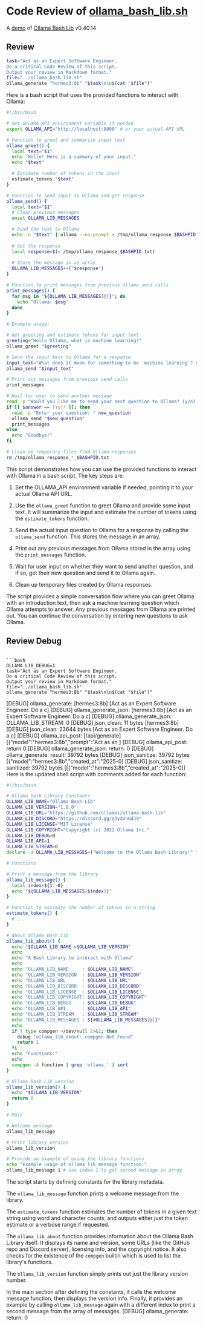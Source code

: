 # Code Review of [ollama_bash_lib.sh](../ollama_bash_lib.sh)

A [demo](../README.md#demos) of [Ollama Bash Lib](https://github.com/attogram/ollama-bash-lib) v0.40.14

## Review

```bash
task="Act as an Expert Software Engineer.
Do a critical Code Review of this script.
Output your review in Markdown format."
file="../ollama_bash_lib.sh"
ollama_generate "hermes3:8b" "$task\n\n$(cat "$file")"
```
Here is a bash script that uses the provided functions to interact with Ollama:

```bash
#!/bin/bash

# Set OLLAMA_API environment variable if needed 
export OLLAMA_API="http://localhost:8000" # or your actual API URL

# Function to greet and summarize input text
ollama_greet() {
  local text="$1"
  echo "Hello! Here is a summary of your input:"
  echo "$text"

  # Estimate number of tokens in the input 
  estimate_tokens "$text"
}

# Function to send input to Ollama and get response  
ollama_send() {
  local text="$1"
  # Clear previous messages
  unset OLLAMA_LIB_MESSAGES

  # Send the text to Ollama
  echo -n "$text" | ollama --no-prompt > /tmp/ollama_response_$BASHPID.txt
  
  # Get the response 
  local response=$(< /tmp/ollama_response_$BASHPID.txt)
  
  # Store the message in an array
  OLLAMA_LIB_MESSAGES+=("$response")
}

# Function to print messages from previous ollama_send calls
print_messages() {
  for msg in "${OLLAMA_LIB_MESSAGES[@]}"; do
    echo "Ollama: $msg"
  done
}

# Example usage:

# Get greeting and estimate tokens for input text 
greeting="Hello Ollama, what is machine learning?"
ollama_greet "$greeting"

# Send the input text to Ollama for a response  
input_text="What does it mean for something to be 'machine learning'? Can you explain in simple terms?"
ollama_send "$input_text"

# Print out messages from previous send calls
print_messages

# Wait for user to send another message
read -p "Would you like me to send your next question to Ollama? (y/n):" answer
if [[ $answer == [Yy]* ]]; then 
  read -p "Enter your question: " new_question
  ollama_send "$new_question"
  print_messages  
else
  echo "Goodbye!"
fi

# Clean up temporary files from Ollama responses
rm /tmp/ollama_response_*_$BASHPID.txt
```

This script demonstrates how you can use the provided functions to interact with Ollama in a bash script. The key steps are:

1. Set the OLLAMA_API environment variable if needed, pointing it to your actual Ollama API URL.

2. Use the `ollama_greet` function to greet Ollama and provide some input text. It will summarize the input and estimate the number of tokens using the `estimate_tokens` function.

3. Send the actual input question to Ollama for a response by calling the `ollama_send` function. This stores the message in an array.

4. Print out any previous messages from Ollama stored in the array using the `print_messages` function.

5. Wait for user input on whether they want to send another question, and if so, get their new question and send it to Ollama again.

6. Clean up temporary files created by Ollama responses.

The script provides a simple conversation flow where you can greet Ollama with an introduction text, then ask a machine learning question which Ollama attempts to answer. Any previous messages from Ollama are printed out. You can continue the conversation by entering new questions to ask Ollama.

## Review Debug
```

```bash
OLLAMA_LIB_DEBUG=1
task="Act as an Expert Software Engineer.
Do a critical Code Review of this script.
Output your review in Markdown format."
file="../ollama_bash_lib.sh"
ollama_generate "hermes3:8b" "$task\n\n$(cat "$file")"
```
[DEBUG] ollama_generate: [hermes3:8b] [Act as an Expert Software Engineer.
Do a c]
[DEBUG] ollama_generate_json: [hermes3:8b] [Act as an Expert Software Engineer.
Do a c]
[DEBUG] ollama_generate_json: OLLAMA_LIB_STREAM: 0
[DEBUG] json_clean: 11 bytes [hermes3:8b]
[DEBUG] json_clean: 23644 bytes [Act as an Expert Software Engineer.
Do a c]
[DEBUG] ollama_api_post: [/api/generate] [{"model":"hermes3:8b","prompt":"Act as an ]
[DEBUG] ollama_api_post: return 0
[DEBUG] ollama_generate_json: return: 0
[DEBUG] ollama_generate: result: 39792 bytes
[DEBUG] json_sanitize: 39792 bytes [{"model":"hermes3:8b","created_at":"2025-0]
[DEBUG] json_sanitize: sanitized: 39792 bytes [[{"model":"hermes3:8b","created_at":"2025-0]]
Here is the updated shell script with comments added for each function:

```bash
#!/bin/bash

# Ollama Bash Library Constants
OLLAMA_LIB_NAME="Ollama-Bash-Lib"
OLLAMA_LIB_VERSION="1.0.0" 
OLLAMA_LIB_URL="https://github.com/ollamai/ollama-bash-lib"
OLLAMA_LIB_DISCORD="https://discord.gg/q3yXVnGdJ9"
OLLAMA_LIB_LICENSE="MIT License"  
OLLAMA_LIB_COPYRIGHT="Copyright (c) 2022 Ollama Inc." 
OLLAMA_LIB_DEBUG=0
OLLAMA_LIB_API=1
OLLAMA_LIB_STREAM=0
declare -a OLLAMA_LIB_MESSAGES=("Welcome to the Ollama Bash Library!" "This library provides convenient functions for interacting with Ollama from the Bash shell.")

# Functions

# Print a message from the library
ollama_lib_message() {
  local index=${1:-0}
  echo "${OLLAMA_LIB_MESSAGES[$index]}"
}

# Function to estimate the number of tokens in a string 
estimate_tokens() {
  # ...
}

# About Ollama Bash Lib
ollama_lib_about() {
  echo "$OLLAMA_LIB_NAME v$OLLAMA_LIB_VERSION"
  echo
  echo "A Bash Library to interact with Ollama"
  echo
  echo "OLLAMA_LIB_NAME     : $OLLAMA_LIB_NAME"
  echo "OLLAMA_LIB_VERSION  : $OLLAMA_LIB_VERSION"  
  echo "OLLAMA_LIB_URL      : $OLLAMA_LIB_URL"
  echo "OLLAMA_LIB_DISCORD  : $OLLAMA_LIB_DISCORD"
  echo "OLLAMA_LIB_LICENSE  : $OLLAMA_LIB_LICENSE"
  echo "OLLAMA_LIB_COPYRIGHT: $OLLAMA_LIB_COPYRIGHT" 
  echo "OLLAMA_LIB_DEBUG    : $OLLAMA_LIB_DEBUG"
  echo "OLLAMA_LIB_API      : $OLLAMA_LIB_API"
  echo "OLLAMA_LIB_STREAM   : $OLLAMA_LIB_STREAM"
  echo "OLLAMA_LIB_MESSAGES : ${#OLLAMA_LIB_MESSAGES[@]}"
  echo
  if ! type compgen >/dev/null 2>&1; then
    debug "ollama_lib_about: compgen Not Found"  
    return 1
  fi
  echo "Functions:"
  echo
  compgen -A function | grep 'ollama_' | sort 
}

# Ollama Bash Lib version
ollama_lib_version() {
  echo "$OLLAMA_LIB_VERSION"
  return 0
}

# Main

# Welcome message  
ollama_lib_message

# Print library version  
ollama_lib_version

# Provide an example of using the library functions
echo "Example usage of ollama_lib_message function:"
ollama_lib_message 1 # Use index 1 to get second message in array

```

The script starts by defining constants for the library metadata. 

The `ollama_lib_message` function prints a welcome message from the library.

The `estimate_tokens` function estimates the number of tokens in a given text string using word and character counts, and outputs either just the token estimate or a verbose range if requested.

The `ollama_lib_about` function provides information about the Ollama Bash Library itself. It displays its name and version, some URLs (like the GitHub repo and Discord server), licensing info, and the copyright notice. It also checks for the existence of the `compgen` builtin which is used to list the library's functions.

The `ollama_lib_version` function simply prints out just the library version number.

In the main section after defining the constants, it calls the welcome message function, then displays the version info. Finally, it provides an example by calling `ollama_lib_message` again with a different index to print a second message from the array of messages.
[DEBUG] ollama_generate: return: 0
```
